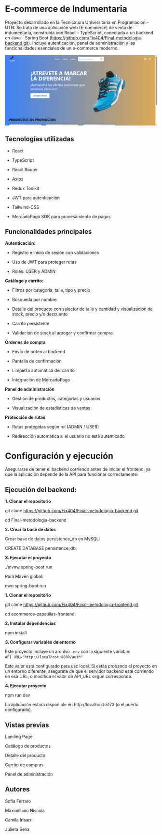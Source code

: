 # E-commerce de Indumentaria
 Proyecto desarrollado en la Tecnicatura Universitaria en Programación - UTN: Se trata de una aplicación web (E-commerce) de venta de indumentaria, construida con React - TypeScript, conectada a un backend en Java - Spring Boot (https://github.com/Fix404/Final-metodologia-backend.git). Incluye autenticación, panel de administración y las funcionalidades esenciales de un e-commerce moderno.

![Landing](./assets/Landing.png)

## Tecnologías utilizadas
- React

- TypeScript

- React Router

- Axios

- Redux Toolkit

- JWT para autenticación

- Tailwind-CSS

- MercadoPago SDK para procesamiento de pagos

## Funcionalidades principales
**Autenticación:**
- Registro e inicio de sesión con validaciones

- Uso de JWT para proteger rutas

- Roles: USER y ADMIN

**Catálogo y carrito:**
- Filtros por categoría, talle, tipo y precio

- Búsqueda por nombre

- Detalle del producto con selector de talle y cantidad y visualización de stock, precio y/o descuento 

- Carrito persistente 

- Validación de stock al agregar y confirmar compra

**Órdenes de compra**
- Envío de orden al backend

- Pantalla de confirmación

- Limpieza automática del carrito

- Integración de MercadoPago

**Panel de administración**
- Gestión de productos, categorías y usuarios

- Visualización de estadísticas de ventas

**Protección de rutas**
- Rutas protegidas según rol (ADMIN / USER)

- Redirección automática si el usuario no está autenticado

# Configuración y ejecución

Asegurarse de tener el backend corriendo antes de iniciar el frontend, ya que la aplicación depende de la API para funcionar correctamente:

## Ejecución del backend:

**1. Clonar el repositorio**

git clone https://github.com/Fix404/Final-metodologia-backend.git

cd Final-metodologia-backend

**2. Crear la base de datos**

Crear base de datos persistence_db en MySQL:

CREATE DATABASE persistence_db;

**3. Ejecutar el proyecto**

./mvnw spring-boot:run

Para Maven global:

mvn spring-boot:run

**1. Clonar el repositorio**

git clone https://github.com/Fix404/Final-metodologia-frontend.git

cd ecommerce-zapatillas-frontend

**2. Instalar dependencias**

npm install

**3. Configurar variables de entorno**

Este proyecto incluye un archivo `.env` con la siguiente variable: `API_URL="http://localhost:8080/auth"` 

Este valor está configurado para uso local. Si estás probando el proyecto en un entorno diferente, asegurate de que el servidor backend esté corriendo en esa URL, o modificá el valor de API_URL según corresponda.

**4. Ejecutar proyecto**

npm run dev

La aplicación estará disponible en http://localhost:5173 (o el puerto configurado).

## Vistas previas
Landing Page

Catálogo de productos

Detalle del producto

Carrito de compras

Panel de administración

## Autores
Sofía Ferraro

Maximiliano Niscola

Camila Irisarri

Julieta Sena
